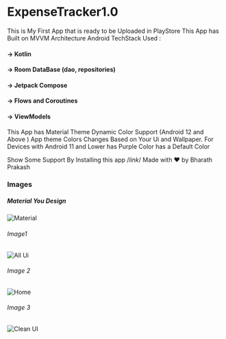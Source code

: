 # ExpenseTracker1.0
This is My First App that is ready to be Uploaded in PlayStore 
This App has Built on MVVM Architecture
 Android TechStack Used :
        <h4> -> Kotlin </h4>
       <h4>   -> Room DataBase (dao, repositories)</h4>
       <h4>   -> Jetpack Compose</h4>
        <h4>  -> Flows and Coroutines </h4>
       <h4>   -> ViewModels </h4>
        
 This App has Material Theme Dynamic Color Support (Android 12 and Above ) App theme Colors Changes Based on Your Ui and Wallpaper. 
 For Devices with Android 11 and Lower has Purple Color has a Default Color
 
 Show Some Support By Installing this app /*link*/
 Made with ❤️ by Bharath Prakash
 
 <href > </href >
 
<href> </href>


<h3> Images </h3>
<h5> Material You Design </h5>
<img src ="https://github.com/bharath914/ExpenseTracker1.0/assets/98139751/4dbb4357-63bb-4779-afe6-0cb55211db8a" alt ="Material">

<h6> Image1 </h6>
<img src ="https://github.com/bharath914/ExpenseTracker1.0/assets/98139751/4b45a245-98d5-4dcf-8e7e-fe2953080dfe" alt ="All Ui" >
<h6> Image 2 </h6>
<img src ="https://github.com/bharath914/ExpenseTracker1.0/assets/98139751/2efd07f6-fe91-49fd-af23-23e3127c986f" alt ="Home">
<h6> Image 3 </h6>
<img src = "https://github.com/bharath914/ExpenseTracker1.0/assets/98139751/eaef9dad-4e0a-413e-926b-63eb7379ea6e" alt ="Clean UI">
<!-- ![allUi copy](https://github.com/bharath914/ExpenseTracker1.0/assets/98139751/4b45a245-98d5-4dcf-8e7e-fe2953080dfe)
 -->
